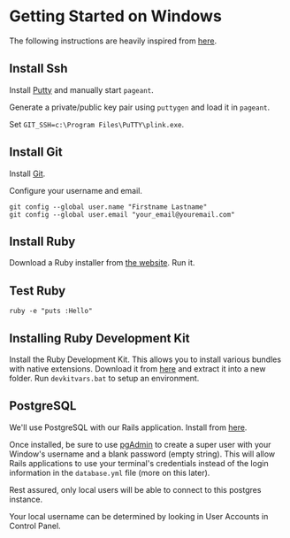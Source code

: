 Getting Started on Windows
==========================

The following instructions are heavily inspired from [here](http://help.github.com/win-set-up-git/).

Install Ssh
-----------

Install [Putty](http://www.chiark.greenend.org.uk/~sgtatham/putty/) and manually start `pageant`. 

Generate a private/public key pair using `puttygen` and load it in `pageant`. 

Set `GIT_SSH=c:\Program Files\PuTTY\plink.exe`. 

Install Git
-----------

Install [Git](http://git-scm.com/download).

Configure your username and email.

    git config --global user.name "Firstname Lastname"
    git config --global user.email "your_email@youremail.com"

Install Ruby
------------

Download a Ruby installer from [the website](http://rubyonrails.org/download "Download Ruby"). Run it.

Test Ruby
---------

    ruby -e "puts :Hello"

Installing Ruby Development Kit
-------------------------------
	
Install the Ruby Development Kit. This allows you to install various bundles with native extensions. Download it from [here](http://rubyinstaller.org/downloads/) and extract it into a new folder. Run `devkitvars.bat` to setup an environment. 

PostgreSQL
----------

We'll use PostgreSQL with our Rails application. Install from [here](http://www.postgresql.org/download/windows/).

Once installed, be sure to use [pgAdmin](http://www.pgadmin.org/download/) to create a super user with your Window's username and a blank password (empty string). This will allow Rails applications to use your terminal's credentials instead of the login information in the `database.yml` file (more on this later).

Rest assured, only local users will be able to connect to this postgres instance.

Your local username can be determined by looking in User Accounts in Control Panel.
